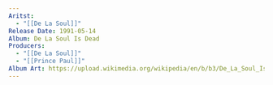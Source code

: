 ```yaml
---
Aritst:
  - "[[De La Soul]]"
Release Date: 1991-05-14
Album: De La Soul Is Dead
Producers:
  - "[[De La Soul]]"
  - "[[Prince Paul]]"
Album Art: https://upload.wikimedia.org/wikipedia/en/b/b3/De_La_Soul_Is_Dead.png
---
```

